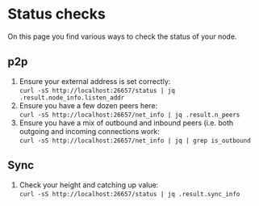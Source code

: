 # Status checks

On this page you find various ways to check the status of your node.

## p2p

1. Ensure your external address is set correctly:\
   `curl -sS http://localhost:26657/status | jq .result.node_info.listen_addr`
2. Ensure you have a few dozen peers here:\
   `curl -sS http://localhost:26657/net_info | jq .result.n_peers`
3. Ensure you have a mix of outbound and inbound peers (i.e. both outgoing and incoming connections work:\
   `curl -sS http://localhost:26657/net_info | jq | grep is_outbound`

## Sync

1. Check your height and catching up value:\
   `curl -sS http://localhost:26657/status | jq .result.sync_info`

